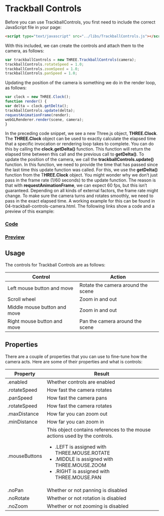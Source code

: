 # Trackball Controls

Before you can use TrackballControls, you first need to include the correct JavaScript file in your page:

```html
<script type="text/javascript" src="../libs/TrackballControls.js"></script>
```

With this included, we can create the controls and attach them to the
camera, as follows:

```js
var trackballControls = new THREE.TrackballControls(camera);
trackballControls.rotateSpeed = 1.0;
trackballControls.zoomSpeed = 1.0;
trackballControls.panSpeed = 1.0;
```

Updating the position of the camera is something we do in the render loop, as follows:

```js
var clock = new THREE.Clock();
function render() {
var delta = clock.getDelta();
trackballControls.update(delta);
requestAnimationFrame(render);
webGLRenderer.render(scene, camera);
}
```

In the preceding code snippet, we see a new Three.js object, **THREE.Clock**. 
The **THREE.Clock** object can be used to exactly calculate the elapsed time that a
specific invocation or rendering loop takes to complete. You can do this by
calling the **clock.getDelta()** function. This function will return the elapsed time
between this call and the previous call to **getDelta()**. To update the position of
the camera, we call the **trackballControls.update()** function. In this function, we
need to provide the time that has passed since the last time this update
function was called. For this, we use the **getDelta()** function from
the T**HREE.Clock** object. You might wonder why we don’t just pass in the frame
rate (1/60 seconds) to the update function. The reason is that
with **requestAnimationFrame**, we can expect 60 fps, but this isn’t guaranteed.
Depending on all kinds of external factors, the frame rate might change. To
make sure the camera turns and rotates smoothly, we need to pass in the exact
elapsed time.
A working example for this can be found in 04-trackball-controls-camera.html.
The following links show a code and a preview of this example:

<a href="https://github.com/cg2021c/threejs-presentation-diamonds/blob/main/Learn-Three.js-Third-Edition-master/src/chapter-09/04-trackball-controls-camera.html"><h3>Code</h3></a>

<a href="https://cg2021c.github.io/threejs-presentation-diamonds/Learn-Three.js-Third-Edition-master/src/chapter-09/04-trackball-controls-camera.html"><h3>Preview</h3></a>

## Usage

The controls for Trackball Controls are as follows:

|Control|Action|
|-------|------|
|Left mouse button and move|Rotate the camera around the scene|
|Scroll wheel|Zoom in and out|
|Middle mouse button and move|Zoom in and out|
|Right mouse button and move|Pan the camera around the scene|

## Properties

There are a couple of properties that you can use to fine-tune how the camera acts. Here are some of their properties and what is controls:

|Property|Result|
|--------|------|
|.enabled|Whether controls are enabled|
|.rotateSpeed|How fast the camera rotates|
|.panSpeed|How fast the camera pans|
|.rotateSpeed|How fast the camera rotates|
|.maxDistance|How far you can zoom out|
|.minDistance|How far you can zoom in|
|.mouseButtons|This object contains references to the mouse actions used by the controls.<ul><li>.LEFT is assigned with THREE.MOUSE.ROTATE</li><li>.MIDDLE is assigned with THREE.MOUSE.ZOOM</li><li>.RIGHT is assigned with THREE.MOUSE.PAN</li></ul>|
|.noPan|Whether or not panning is disabled|
|.noRotate|Whether or not rotation is disabled|
|.noZoom|Whether or not zooming is disabled|
